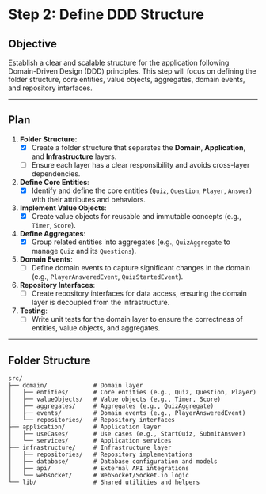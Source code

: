 # Step 2: Define DDD Structure

## Objective
Establish a clear and scalable structure for the application following Domain-Driven Design (DDD) principles. This step will focus on defining the folder structure, core entities, value objects, aggregates, domain events, and repository interfaces.

---

## Plan

1. **Folder Structure**:
   - [x] Create a folder structure that separates the **Domain**, **Application**, and **Infrastructure** layers.
   - [ ] Ensure each layer has a clear responsibility and avoids cross-layer dependencies.

2. **Define Core Entities**:
   - [x] Identify and define the core entities (`Quiz`, `Question`, `Player`, `Answer`) with their attributes and behaviors.

3. **Implement Value Objects**:
   - [x] Create value objects for reusable and immutable concepts (e.g., `Timer`, `Score`).

4. **Define Aggregates**:
   - [x] Group related entities into aggregates (e.g., `QuizAggregate` to manage `Quiz` and its `Questions`).

5. **Domain Events**:
   - [ ] Define domain events to capture significant changes in the domain (e.g., `PlayerAnsweredEvent`, `QuizStartedEvent`).

6. **Repository Interfaces**:
   - [ ] Create repository interfaces for data access, ensuring the domain layer is decoupled from the infrastructure.

7. **Testing**:
   - [ ] Write unit tests for the domain layer to ensure the correctness of entities, value objects, and aggregates.

---

## Folder Structure

```plaintext
src/
├── domain/             # Domain layer
│   ├── entities/       # Core entities (e.g., Quiz, Question, Player)
│   ├── valueObjects/   # Value objects (e.g., Timer, Score)
│   ├── aggregates/     # Aggregates (e.g., QuizAggregate)
│   ├── events/         # Domain events (e.g., PlayerAnsweredEvent)
│   └── repositories/   # Repository interfaces
├── application/        # Application layer
│   ├── useCases/       # Use cases (e.g., StartQuiz, SubmitAnswer)
│   └── services/       # Application services
├── infrastructure/     # Infrastructure layer
│   ├── repositories/   # Repository implementations
│   ├── database/       # Database configuration and models
│   ├── api/            # External API integrations
│   └── websocket/      # WebSocket/Socket.io logic
└── lib/                # Shared utilities and helpers
